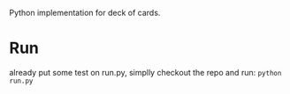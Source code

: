 Python implementation for deck of cards.

# Run
already put some test on run.py, simplly checkout the repo and run:
`python run.py`
